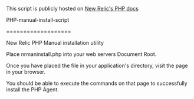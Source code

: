 This script is publicly hosted on [New Relic's PHP docs](https://docs.newrelic.com/docs/agents/php-agent/advanced-installation/php-agent-installation-non-standard-php-advanced#manual-installation-script)



PHP-manual-install-script

===================

New Relic PHP Manual installation utility

Place nrmaninstall.php into your web servers Document Root. 

Once you have placed the file in your application's directory, visit the page in your browser. 

You should be able to execute the commands on that page to successfully install the PHP Agent. 


